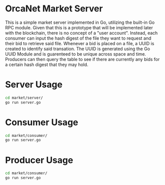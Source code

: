 # OrcaNet Market Server 

This is a simple market server implemented in Go, utilizing the built-in Go RPC module.
Given that this is a prototype that will be implemented later with the blockchain, there is no
concept of a "user account". Instead, each consumer can input the hash digest of the file they want to request and their bid to retrieve said file. Whenever a bid is placed on a file, a UUID is created to identify said transation. The UUID is generated using the Go UUID Module and is guarenteed to be unique across space and time. Producers can then query the table to see if there are currently any bids for a certain hash digest that they may hold. 

# Server Usage

```bash
cd market/server/
go run server.go
```

# Consumer Usage

```bash
cd market/consumer/
go run server.go
```

# Producer Usage

```bash
cd market/consumer/
go run server.go
```
